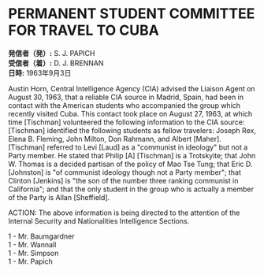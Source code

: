 # PERMANENT STUDENT COMMITTEE FOR TRAVEL TO CUBA

**発信者（発）:** S. J. PAPICH  
**受信者（着）:** D. J. BRENNAN  
**日時:** 1963年9月3日  

Austin Horn, Central Intelligence Agency (CIA) advised the Liaison Agent on August 30, 1963, that a reliable CIA source in Madrid, Spain, had been in contact with the American students who accompanied the group which recently visited Cuba. This contact took place on August 27, 1963, at which time [Tischman] volunteered the following information to the CIA source: [Tischman] identified the following students as fellow travelers: Joseph Rex, Elena B. Fleming, John Milton, Don Rahmann, and Albert [Maher]. [Tischman] referred to Levi [Laud] as a "communist in ideology" but not a Party member. He stated that Philip [A] [Tischman] is a Trotskyite; that John W. Thomas is a decided partisan of the policy of Mao Tse Tung; that Eric D. [Johnston] is "of communist ideology though not a Party member"; that Clinton [Jenkins] is "the son of the number three ranking communist in California"; and that the only student in the group who is actually a member of the Party is Allan [Sheffield].  

ACTION: The above information is being directed to the attention of the Internal Security and Nationalities Intelligence Sections.  

1 - Mr. Baumgardner  
1 - Mr. Wannall  
1 - Mr. Simpson  
1 - Mr. Papich  